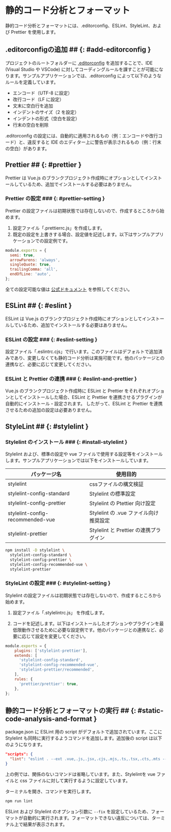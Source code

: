 # 静的コード分析とフォーマット

静的コード分析とフォーマットには、.editorconfig、ESLint、StyleLint、および Prettier を使用します。

## .editorconfigの追加 ## {: #add-editorconfig }

プロジェクトのルートフォルダーに [.editorconfig](https://docs.microsoft.com/ja-jp/visualstudio/ide/create-portable-custom-editor-options) を追加することで、IDE (Visual Studio や VSCode) に対してコーディングルールを課すことが可能になります。サンプルアプリケーションでは、.editorconfig によって以下のようなルールを定義しています。

- エンコード（UTF-8 に設定）
- 改行コード（LF に設定）
- 文末に空白行を追加
- インデントのサイズ（2 を設定）
- インデントの形式（空白を設定）
- 行末の空白を削除

.editorconfig の設定には、自動的に適用されるもの（例：エンコードや改行コード）と、違反すると IDE のエディター上に警告が表示されるもの（例：行末の空白）があります。

## Prettier ## {: #prettier }

Prettier は Vue.js のブランクプロジェクト作成時にオプションとしてインストールしているため、追加でインストールする必要はありません。

### Prettier の設定 ### {: #prettier-setting }

Prettier の設定ファイルは初期状態では存在しないので、作成するところから始めます。

1. 設定ファイル「.prettierrc.js」を作成します。
1. 既定の設定を上書きする場合、設定値を記述します。以下はサンプルアプリケーションでの設定例です。

```javascript
module.exports = {
  semi: true,
  arrowParens: 'always',
  singleQuote: true,
  trailingComma: 'all',
  endOfLine: 'auto',
};
```

全ての設定可能な値は [公式ドキュメント](https://prettier.io/docs/en/options.html) を参照してください。

## ESLint ## {: #eslint }

ESLint は Vue.js のブランクプロジェクト作成時にオプションとしてインストールしているため、追加でインストールする必要はありません。

### ESLint の設定 ### {: #eslint-setting }

設定ファイル「.eslintrc.cjs」で行います。このファイルはデフォルトで追加済みであり、変更しなくても静的コード分析は実施可能です。他のパッケージとの連携など、必要に応じて変更してください。

### ESLint と Prettier の連携 ### {: #eslint-and-prettier }

Vue.js のブランクプロジェクト作成時に ESLint と Prettier をそれぞれオプションとしてインストールした場合、ESLint と Prettier を連携させるプラグインが自動的にインストール・設定されます。
したがって、ESLint と Prettier を連携させるための追加の設定は必要ありません。

## StyleLint ## {: #stylelint }

### Stylelint のインストール ### {: #install-stylelint }

Stylelint および、標準の設定や vue ファイルで使用する設定等をインストールします。サンプルアプリケーションでは以下をインストールしています。

| パッケージ名                      | 使用目的 |
|----------------------------------|----------|
|stylelint                         |cssファイルの構文検証|
|stylelint-config-standard         |Stylelint の標準設定|
|stylelint-config-prettier         |Stylelint の Ptettier 向け設定|
|stylelint-config-recommended-vue  |Stylelint の .vue ファイル向け推奨設定|
|stylelint-prettier                |Stylelint と Prettier の連携プラグイン|

```bash
npm install -D stylelint \
  stylelint-config-standard \
  stylelint-config-prettier \
  stylelint-config-recommended-vue \
  stylelint-prettier
```

### StyleLint の設定 ### {: #stylelint-setting }

Stylelint の設定ファイルは初期状態では存在しないので、作成するところから始めます。

1. 設定ファイル「.stylelintrc.js」 を作成します。

1. コードを記述します。以下はインストールしたオプションやプラグインを最低限動作させるために必要な設定例です。他のパッケージとの連携など、必要に応じて設定を変更してください。

```javascript
module.exports = {
    plugins: ['stylelint-prettier'],
    extends: [
      'stylelint-config-standard',
      'stylelint-config-recommended-vue',
      'stylelint-prettier/recommended',
    ],
    rules: {
      'prettier/prettier': true,
    },
};
```

## 静的コード分析とフォーマットの実行 ## {: #static-code-analysis-and-format }

package.json に ESLint 用の script がデフォルトで追加されています。ここに Stylelint も同時に実行するようコマンドを追加します。追加後の script は以下のようになります。

```json
"scripts": {
  "lint": "eslint . --ext .vue,.js,.jsx,.cjs,.mjs,.ts,.tsx,.cts,.mts --fix --ignore-path .gitignore && stylelint **/*.{vue,css} --fix",
}
```

上の例では、関係のないコマンドは省略しています。また、Stylelintを vue ファイルと css ファイルに対して実行するように設定しています。

ターミナルを開き、コマンドを実行します。

```bash
npm run lint
```

ESLint および Stylelint のオプション引数に ```--fix``` を設定しているため、フォーマットが自動的に実行されます。フォーマットできない違反については、ターミナル上で結果が表示されます。
